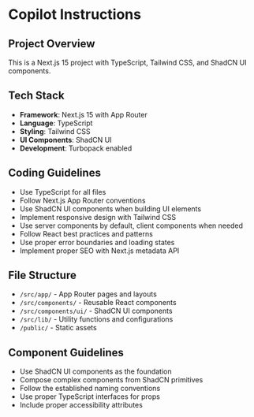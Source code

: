 # Copilot Instructions

<!-- Use this file to provide workspace-specific custom instructions to Copilot. For more details, visit https://code.visualstudio.com/docs/copilot/copilot-customization#_use-a-githubcopilotinstructionsmd-file -->

## Project Overview
This is a Next.js 15 project with TypeScript, Tailwind CSS, and ShadCN UI components.

## Tech Stack
- **Framework**: Next.js 15 with App Router
- **Language**: TypeScript
- **Styling**: Tailwind CSS
- **UI Components**: ShadCN UI
- **Development**: Turbopack enabled

## Coding Guidelines
- Use TypeScript for all files
- Follow Next.js App Router conventions
- Use ShadCN UI components when building UI elements
- Implement responsive design with Tailwind CSS
- Use server components by default, client components when needed
- Follow React best practices and patterns
- Use proper error boundaries and loading states
- Implement proper SEO with Next.js metadata API

## File Structure
- `/src/app/` - App Router pages and layouts
- `/src/components/` - Reusable React components
- `/src/components/ui/` - ShadCN UI components
- `/src/lib/` - Utility functions and configurations
- `/public/` - Static assets

## Component Guidelines
- Use ShadCN UI components as the foundation
- Compose complex components from ShadCN primitives
- Follow the established naming conventions
- Use proper TypeScript interfaces for props
- Include proper accessibility attributes
